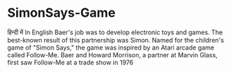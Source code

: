 # SimonSays-Game
हिन्दी में In English Baer's job was to develop electronic toys and games. The best-known result of this partnership was Simon. Named for the children's game of "Simon Says," the game was inspired by an Atari arcade game called Follow-Me. Baer and Howard Morrison, a partner at Marvin Glass, first saw Follow-Me at a trade show in 1976
